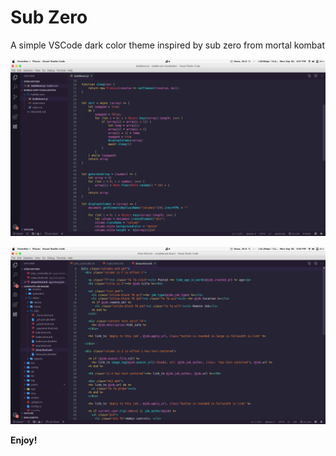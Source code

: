 # Sub Zero

A simple VSCode dark color theme inspired by sub zero from mortal kombat


![screenshot](theme-showcase-1.png)

![screenshot](theme-showcase-2.png)


**Enjoy!**
